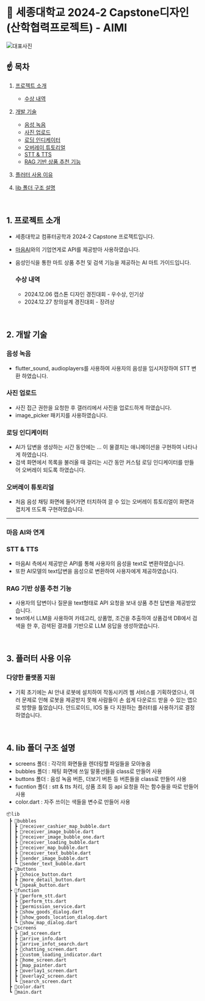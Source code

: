 # 🛒 세종대학교 2024-2 Capstone디자인(산학협력프로젝트) - AIMI

![대표사진](https://github.com/user-attachments/assets/4f210872-7557-4b4b-8da1-a7b466c149b2)

## ☝️ 목차
1. [프로젝트 소개](#1-프로젝트-소개)
    - [수상 내역](#수상-내역)
    
2. [개발 기술](#2-개발-기술)
    - [음성 녹음](#음성-녹음)
    - [사진 업로드](#사진-업로드)
    - [로딩 인디케이터](#로딩-인디케이터)
    - [오버레이 튜토리얼](#오버레이-튜토리얼)
    - [STT & TTS](#stt--tts)
    - [RAG 기반 상품 추천 기능](#rag-기반-상품-추천-기능)
3. [플러터 사용 이유](#3-플러터-사용-이유)
4. [lib 폴더 구조 설명](#4-lib-폴더-구조-설명)

&nbsp;

## 1. 프로젝트 소개
- 세종대학교 컴퓨터공학과 2024-2 Capstone 프로젝트입니다.
- [마음AI](https://maum.ai/)와의 기업연게로 API를 제공받아 사용하였습니다.
- 음성인식을 통한 마트 상품 추천 및 검색 기능을 제공하는 AI 마트 가이드입니다.
  
  ### 수상 내역
  - 2024.12.06 캡스톤 디자인 경진대회 - 우수상, 인기상
  - 2024.12.27 창의설계 경진대회 - 장려상

&nbsp;

## 2. 개발 기술
  ### 음성 녹음
  - flutter_sound, audioplayers를 사용하여 사용자의 음성을 임시저장하여 STT 변환 하였습니다.
  
  ### 사진 업로드
  - 사진 접근 권한을 요청한 후 갤러리에서 사진을 업로드하게 하였습니다.
  - image_picker 패키지를 사용하였습니다.

  ### 로딩 인디케이터
  - AI가 답변을 생상하는 시간 동안에는 ... 이 물결치는 애니메이션을 구현하여 나타나게 하였습니다.
  - 검색 화면에서 목록을 불러올 때 걸리는 시간 동안 커스텀 로딩 인디케이터를 만들어 오버레이 되도록 하였습니다.

  ### 오버레이 튜토리얼
  - 처음 음성 채팅 화면에 들어가면 터치하여 끌 수 있는 오버레이 튜토리얼이 화면과 겹치게 뜨도록 구현하였습니다.

  ---
  ### 마음 AI와 연계
  
  ### STT & TTS
  - 마음AI 측에서 제공받은 API를 통해 사용자의 음성을 text로 변환하였습니다.
  - 또한 AI모델의 text답변을 음성으로 변환하여 사용자에게 제공하였습니다.
  
  ### RAG 기반 상품 추천 기능
  - 사용자의 답변이나 질문을 text형태로 API 요청을 보내 상품 추천 답변을 제공받았습니다.
  - text에서 LLM을 사용하여 카테고리, 상품명, 조건을 추출하여 상품검색 DB에서 검색을 한 후, 검색된 결과를 기반으로 LLM 응답을 생성하였습니다.

&nbsp;

## 3. 플러터 사용 이유
  ### 다양한 플랫폼 지원
  - 기획 초기에는 AI 안내 로봇에 설치하여 작동시키려 웹 서비스를 기획하였으나, 여러 문제로 인해 로봇을 제공받지 못해 사람들이 손 쉽게 다운로드 받을 수 있는 앱으로 방향을 틀었습니다.
  안드로이드, IOS 둘 다 지원하는 플러터를 사용하기로 결정하였습니다.

&nbsp;

## 4. lib 폴더 구조 설명
- screens 폴더 : 각각의 화면들을 렌더링할 파일들을 모아놓음
- bubbles 폴더 : 채팅 화면에 쓰일 말풍선들을 class로 만들어 사용
- buttons 폴더 : 음성 녹음 버튼, 더보기 버튼 등 버튼들을 class로 만들어 사용
- fucntion 폴더 : stt & tts 처리, 상품 조회 등 api 요청을 하는 함수들을 따로 만들어 사용
- color.dart : 자주 쓰이는 색들을 변수로 만들어 사용

```
📦lib
 ┣ 📂bubbles
 ┃ ┣ 📜receiver_cashier_map_bubble.dart
 ┃ ┣ 📜receiver_image_bubble.dart
 ┃ ┣ 📜receiver_image_bubble_one.dart
 ┃ ┣ 📜receiver_loading_bubble.dart
 ┃ ┣ 📜receiver_map_bubble.dart
 ┃ ┣ 📜receiver_text_bubble.dart
 ┃ ┣ 📜sender_image_bubble.dart
 ┃ ┗ 📜sender_text_bubble.dart
 ┣ 📂buttons
 ┃ ┣ 📜choice_button.dart
 ┃ ┣ 📜more_detail_button.dart
 ┃ ┗ 📜speak_button.dart
 ┣ 📂function
 ┃ ┣ 📜perform_stt.dart
 ┃ ┣ 📜perform_tts.dart
 ┃ ┣ 📜permission_service.dart
 ┃ ┣ 📜show_goods_dialog.dart
 ┃ ┣ 📜show_goods_location_dialog.dart
 ┃ ┗ 📜show_map_dialog.dart
 ┣ 📂screens
 ┃ ┣ 📜ad_screen.dart
 ┃ ┣ 📜arrive_info.dart
 ┃ ┣ 📜arrive_infot_search.dart
 ┃ ┣ 📜chatting_screen.dart
 ┃ ┣ 📜custom_loading_indicator.dart
 ┃ ┣ 📜home_screen.dart
 ┃ ┣ 📜map_painter.dart
 ┃ ┣ 📜overlay1_screen.dart
 ┃ ┣ 📜overlay2_screen.dart
 ┃ ┗ 📜search_screen.dart
 ┣ 📜color.dart
 ┗ 📜main.dart
```
